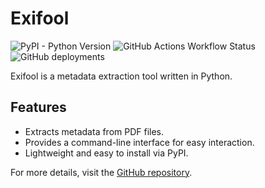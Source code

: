 # Exifool

![PyPI - Python Version](https://img.shields.io/pypi/pyversions/exifool?style=for-the-badge&logo=python&logoSize=auto)
![GitHub Actions Workflow Status](https://img.shields.io/github/actions/workflow/status/sapph2c/exifool/ci.yml?style=for-the-badge&logo=github&logoSize=auto)
![GitHub deployments](https://img.shields.io/github/deployments/sapph2c/exifool/pypi?style=for-the-badge&logo=pypi&logoColor=white&logoSize=auto)

Exifool is a metadata extraction tool written in Python.

## Features

- Extracts metadata from PDF files.
- Provides a command-line interface for easy interaction.
- Lightweight and easy to install via PyPI.

For more details, visit the [GitHub repository](https://github.com/sapph2c/exifool).

